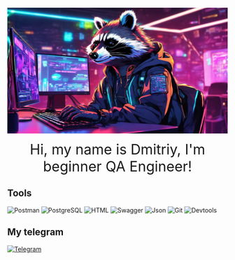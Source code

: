 ![Header](https://github.com/Enotissimo/Enotissimo/blob/main/assets/Cutie.png)

<html>
 <head>
  <meta charset="utf-8">
  <style>
   .text {
    text-align:  center;
   }
  </style>
 </head>
 <body>
  <div class="text">
     <p><font size="6">Hi, my name is Dmitriy, I'm beginner QA Engineer!</font></p>
  </div>
 </body>
</html>
 


## Tools
![Postman](https://img.shields.io/badge/Postman-090909?style=for-the-badge&logo=Postman&logoColor=#FF8C00
)
![PostgreSQL](https://img.shields.io/badge/PostgreSQL-090909?style=for-the-badge&logo=postgresql&logoColor=#0000CD
)
![HTML](https://img.shields.io/badge/HTML5-090909?style=for-the-badge&logo=html5&logoColor=#DC143C)
![Swagger](https://img.shields.io/badge/Swagger-090909?style=for-the-badge&logo=Swagger&logoColor=#DCDCDC
)
![Json](https://img.shields.io/badge/json-090909?style=for-the-badge&logo=json&logoColor=#E0FFFF)
![Git](https://img.shields.io/badge/GIT-090909?style=for-the-badge&logo=git&logoColor=#B22222)
![Devtools](https://img.shields.io/badge/devtools-090909?style=for-the-badge&logo=devtools&logoColor=#B22222)

## My telegram
[![Telegram](https://img.shields.io/badge/Telegram-090909?style=for-the-badge&logo=Telegram&logoColor=#FF8C00
)](https://t.me/enotfury)